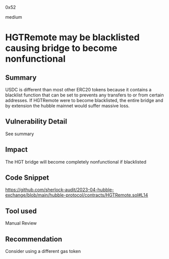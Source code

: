 0x52

medium

# HGTRemote may be blacklisted causing bridge to become nonfunctional

## Summary

USDC is different than most other ERC20 tokens because it contains a blacklist function that can be set to prevents any transfers to or from certain addresses. If HGTRemote were to become blacklisted, the entire bridge and by extension the hubble mainnet would suffer massive loss.

## Vulnerability Detail

See summary

## Impact

The HGT bridge will become completely nonfunctional if blacklisted

## Code Snippet

https://github.com/sherlock-audit/2023-04-hubble-exchange/blob/main/hubble-protocol/contracts/HGTRemote.sol#L14

## Tool used

Manual Review

## Recommendation

Consider using a different gas token